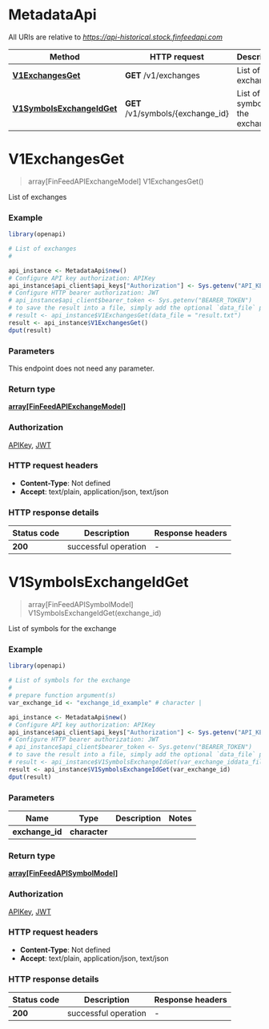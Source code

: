 # MetadataApi

All URIs are relative to *https://api-historical.stock.finfeedapi.com*

Method | HTTP request | Description
------------- | ------------- | -------------
[**V1ExchangesGet**](MetadataApi.md#V1ExchangesGet) | **GET** /v1/exchanges | List of exchanges
[**V1SymbolsExchangeIdGet**](MetadataApi.md#V1SymbolsExchangeIdGet) | **GET** /v1/symbols/{exchange_id} | List of symbols for the exchange


# **V1ExchangesGet**
> array[FinFeedAPIExchangeModel] V1ExchangesGet()

List of exchanges

### Example
```R
library(openapi)

# List of exchanges
#

api_instance <- MetadataApi$new()
# Configure API key authorization: APIKey
api_instance$api_client$api_keys["Authorization"] <- Sys.getenv("API_KEY")
# Configure HTTP bearer authorization: JWT
# api_instance$api_client$bearer_token <- Sys.getenv("BEARER_TOKEN")
# to save the result into a file, simply add the optional `data_file` parameter, e.g.
# result <- api_instance$V1ExchangesGet(data_file = "result.txt")
result <- api_instance$V1ExchangesGet()
dput(result)
```

### Parameters
This endpoint does not need any parameter.

### Return type

[**array[FinFeedAPIExchangeModel]**](FinFeedAPI.ExchangeModel.md)

### Authorization

[APIKey](../README.md#APIKey), [JWT](../README.md#JWT)

### HTTP request headers

 - **Content-Type**: Not defined
 - **Accept**: text/plain, application/json, text/json

### HTTP response details
| Status code | Description | Response headers |
|-------------|-------------|------------------|
| **200** | successful operation |  -  |

# **V1SymbolsExchangeIdGet**
> array[FinFeedAPISymbolModel] V1SymbolsExchangeIdGet(exchange_id)

List of symbols for the exchange

### Example
```R
library(openapi)

# List of symbols for the exchange
#
# prepare function argument(s)
var_exchange_id <- "exchange_id_example" # character | 

api_instance <- MetadataApi$new()
# Configure API key authorization: APIKey
api_instance$api_client$api_keys["Authorization"] <- Sys.getenv("API_KEY")
# Configure HTTP bearer authorization: JWT
# api_instance$api_client$bearer_token <- Sys.getenv("BEARER_TOKEN")
# to save the result into a file, simply add the optional `data_file` parameter, e.g.
# result <- api_instance$V1SymbolsExchangeIdGet(var_exchange_iddata_file = "result.txt")
result <- api_instance$V1SymbolsExchangeIdGet(var_exchange_id)
dput(result)
```

### Parameters

Name | Type | Description  | Notes
------------- | ------------- | ------------- | -------------
 **exchange_id** | **character**|  | 

### Return type

[**array[FinFeedAPISymbolModel]**](FinFeedAPI.SymbolModel.md)

### Authorization

[APIKey](../README.md#APIKey), [JWT](../README.md#JWT)

### HTTP request headers

 - **Content-Type**: Not defined
 - **Accept**: text/plain, application/json, text/json

### HTTP response details
| Status code | Description | Response headers |
|-------------|-------------|------------------|
| **200** | successful operation |  -  |

